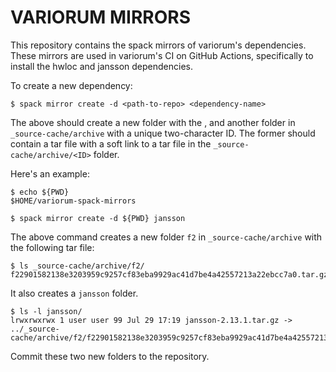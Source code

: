 VARIORUM MIRRORS
================

This repository contains the spack mirrors of variorum's dependencies. These
mirrors are used in variorum's CI on GitHub Actions, specifically to install
the hwloc and jansson dependencies.

To create a new dependency:

    $ spack mirror create -d <path-to-repo> <dependency-name>

The above should create a new folder with the <dependency-name>, and another
folder in `_source-cache/archive` with a unique two-character ID. The former
should contain a tar file with a soft link to a tar file in the
`_source-cache/archive/<ID>` folder.

Here's an example:

    $ echo ${PWD}
    $HOME/variorum-spack-mirrors

    $ spack mirror create -d ${PWD} jansson

The above command creates a new folder `f2` in `_source-cache/archive` with the
following tar file:

    $ ls _source-cache/archive/f2/
    f22901582138e3203959c9257cf83eba9929ac41d7be4a42557213a22ebcc7a0.tar.gz

It also creates a `jansson` folder.

    $ ls -l jansson/
    lrwxrwxrwx 1 user user 99 Jul 29 17:19 jansson-2.13.1.tar.gz -> ../_source-cache/archive/f2/f22901582138e3203959c9257cf83eba9929ac41d7be4a42557213a22ebcc7a0.tar.gz

Commit these two new folders to the repository.
